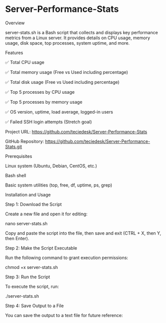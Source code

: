 # Server-Performance-Stats

Overview

server-stats.sh is a Bash script that collects and displays key performance metrics from a Linux server. It provides details on CPU usage, memory usage, disk space, top processes, system uptime, and more.

Features

✅ Total CPU usage

✅ Total memory usage (Free vs Used including percentage)

✅ Total disk usage (Free vs Used including percentage)

✅ Top 5 processes by CPU usage

✅ Top 5 processes by memory usage

✅ OS version, uptime, load average, logged-in users

✅ Failed SSH login attempts (Stretch goal)

Project URL: https://github.com/teciedesk/Server-Performance-Stats

GitHub Repository: https://github.com/teciedesk/Server-Performance-Stats.git

Prerequisites

Linux system (Ubuntu, Debian, CentOS, etc.)

Bash shell

Basic system utilities (top, free, df, uptime, ps, grep)

Installation and Usage

Step 1: Download the Script

Create a new file and open it for editing:

nano server-stats.sh

Copy and paste the script into the file, then save and exit (CTRL + X, then Y, then Enter).

Step 2: Make the Script Executable

Run the following command to grant execution permissions:

chmod +x server-stats.sh

Step 3: Run the Script

To execute the script, run:

./server-stats.sh

Step 4: Save Output to a File

You can save the output to a text file for future reference: